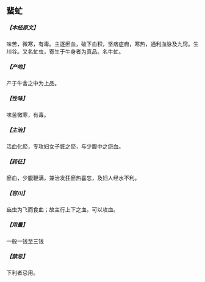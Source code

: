 ## 蜚虻

##### 【本经原文】
味苦，微寒，有毒。主逐瘀血，破下血积，坚痞症瘕，寒热，通利血脉及九窍。生川谷。又名虻虫，寄生于牛身者为真品。名牛虻。
##### 【产地】
产于牛舍之中为上品。
##### 【性味】
味苦微寒，有毒。
##### 【主治】
活血化瘀，专攻妇女子脏之瘀，与少腹中之瘀血。
##### 【药征】
瘀血，少腹鞭满，兼治发狂瘀热喜忘，及妇人经水不利。
##### 【容川】
蝱虫为飞而食血；故主行上下之血。可以攻血。
##### 【用量】
一般一钱至三钱
##### 【禁忌】
下利者忌用。